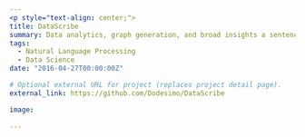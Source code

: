 ```yaml
---
<p style="text-align: center;">
title: DataScribe
summary: Data analytics, graph generation, and broad insights a sentence away.
tags:
  - Natural Language Processing
  - Data Science
date: "2016-04-27T00:00:00Z"

# Optional external URL for project (replaces project detail page).
external_link: https://github.com/Dodesimo/DataScribe

image:
  
---
```

